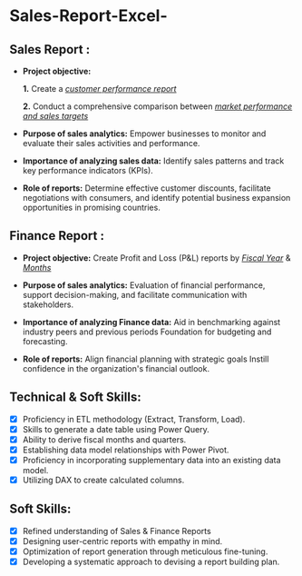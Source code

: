 # Sales-Report-Excel-
## Sales Report :


- **Project objective:** 

    **1.** Create a _[customer performance report](https://github.com/ritoja02/Sales-Report-Excel-/blob/main/2021_vs_2020.pdf)_ 

    **2.** Conduct a comprehensive comparison between _[market performance and sales targets](https://github.com/ritoja02/Sales-Report-Excel-/blob/main/sales_vs_target.pdf)_

- **Purpose of sales analytics:** Empower businesses to monitor and evaluate their sales activities and performance.

- **Importance of analyzing sales data:** Identify sales patterns and track key performance indicators (KPIs).

- **Role of reports:** Determine effective customer discounts, facilitate negotiations with consumers, and identify potential business expansion opportunities in promising countries.


## Finance Report :

- **Project objective:** 
Create Profit and Loss (P&L) reports by _[Fiscal Year](https://github.com/ritoja02/Sales-Report-Excel-/blob/main/p_and_l_report.pdf)_ & _[Months](https://github.com/ritoja02/Sales-Report-Excel-/blob/main/p_and_l_by_months.pdf)_ 


- **Purpose of sales analytics:** Evaluation of financial performance, support decision-making, and facilitate communication with stakeholders.

- **Importance of analyzing Finance data:** Aid in benchmarking against industry peers and previous periods Foundation for budgeting and forecasting.

- **Role of reports:** Align financial planning with strategic goals Instill confidence in the organization's financial outlook.


## Technical & Soft Skills:
- [x]	Proficiency in ETL methodology (Extract, Transform, Load).
- [x]	Skills to generate a date table using Power Query.
- [x]	Ability to derive fiscal months and quarters.
- [x]	Establishing data model relationships with Power Pivot.
- [x]	Proficiency in incorporating supplementary data into an existing data model.
- [x]	Utilizing DAX to create calculated columns.

## Soft Skills:
- [x]	Refined understanding of Sales & Finance Reports
- [x]	Designing user-centric reports with empathy in mind.
- [x]	Optimization of report generation through meticulous fine-tuning.
- [x]	Developing a systematic approach to devising a report building plan.

